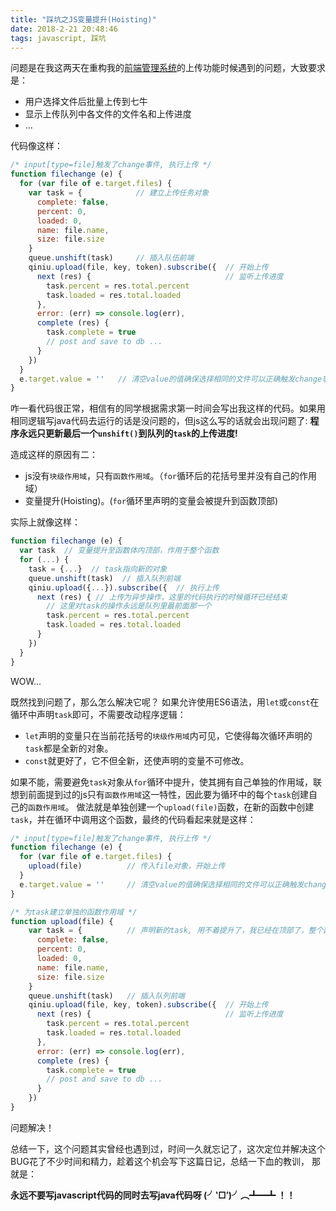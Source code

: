 ```yaml
---
title: "踩坑之JS变量提升(Hoisting)"
date: 2018-2-21 20:48:46
tags: javascript, 踩坑
---
```

问题是在我这两天在重构我的[前端管理系统](https://gitee.com/backflow/framework-admin)的上传功能时候遇到的问题，大致要求是：
 - 用户选择文件后批量上传到七牛
 - 显示上传队列中各文件的文件名和上传进度
 - ...

代码像这样：
```javascript
/* input[type=file]触发了change事件, 执行上传 */
function filechange (e) {
  for (var file of e.target.files) {
    var task = {            // 建立上传任务对象
      complete: false,
      percent: 0,
      loaded: 0,
      name: file.name,
      size: file.size
    }
    queue.unshift(task)     // 插入队伍前端
    qiniu.upload(file, key, token).subscribe({  // 开始上传
      next (res) {                              // 监听上传进度
        task.percent = res.total.percent
        task.loaded = res.total.loaded
      },
      error: (err) => console.log(err),
      complete (res) {
        task.complete = true
        // post and save to db ...
      }
    })
  }
  e.target.value = ''   // 清空value的值确保选择相同的文件可以正确触发change事件
}
```
咋一看代码很正常，相信有的同学根据需求第一时间会写出我这样的代码。如果用相同逻辑写java代码去运行的话是没问题的，但js这么写的话就会出现问题了:
**程序永远只更新最后一个`unshift()`到队列的`task`的上传进度!**

<!-- more -->

造成这样的原因有二：
  - js没有`块级作用域`，只有`函数作用域`。（`for`循环后的花括号里并没有自己的作用域）
  - 变量提升(Hoisting)。(`for`循环里声明的变量会被提升到函数顶部)

实际上就像这样：
```javascript
function filechange (e) {
  var task  // 变量提升至函数体内顶部，作用于整个函数
  for (...) {
    task = {...}  // task指向新的对象
    queue.unshift(task)  // 插入队列前端
    qiniu.upload({...}).subscribe({  // 执行上传
      next (res) { // 上传为异步操作，这里的代码执行的时候循环已经结束
        // 这里对task的操作永远是队列里最前面那一个
        task.percent = res.total.percent
        task.loaded = res.total.loaded
      }
    })
  }
}
```
WOW...

既然找到问题了，那么怎么解决它呢？
如果允许使用ES6语法，用`let`或`const`在循环中声明`task`即可，不需要改动程序逻辑：
 - `let`声明的变量只在当前花括号的`块级作用域`内可见，它使得每次循环声明的`task`都是全新的对象。
 - `const`就更好了，它不但全新，还使声明的变量不可修改。

如果不能，需要避免`task`对象从`for`循环中提升，使其拥有自己单独的作用域，联想到前面提到过的js只有`函数作用域`这一特性，因此要为循环中的每个`task`创建自己的`函数作用域`。
做法就是单独创建一个`upload(file)`函数，在新的函数中创建`task`，并在循环中调用这个函数，最终的代码看起来就是这样：
```javascript
/* input[type=file]触发了change事件, 执行上传 */
function filechange (e) {
  for (var file of e.target.files) {
    upload(file)          // 传入file对象，开始上传
  }
  e.target.value = ''     // 清空value的值确保选择相同的文件可以正确触发change事件
}

/* 为task建立单独的函数作用域 */
function upload(file) {
    var task = {          // 声明新的task, 用不着提升了，我已经在顶部了，整个函数操作的task全都指向我
      complete: false,
      percent: 0,
      loaded: 0,
      name: file.name,
      size: file.size
    }
    queue.unshift(task)   // 插入队列前端
    qiniu.upload(file, key, token).subscribe({  // 开始上传
      next (res) {                              // 监听上传进度
        task.percent = res.total.percent
        task.loaded = res.total.loaded
      },
      error: (err) => console.log(err),
      complete (res) {
        task.complete = true
        // post and save to db ...
      }
    })
}
```
问题解决！

总结一下，这个问题其实曾经也遇到过，时间一久就忘记了，这次定位并解决这个BUG花了不少时间和精力，趁着这个机会写下这篇日记，总结一下血的教训， 那就是：

**永远不要写javascript代码的同时去写java代码呀 (╯‵□′)╯︵┻━┻ ！！**